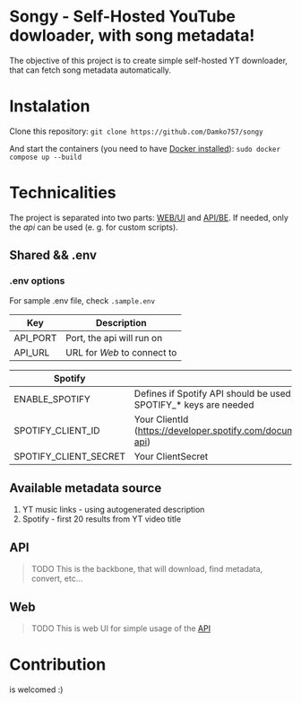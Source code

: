 # Songy - Self-Hosted YouTube dowloader, with song metadata!

The objective of this project is to create simple self-hosted YT downloader, that can fetch song metadata automatically.

# Instalation

Clone this repository:
`git clone https://github.com/Damko757/songy`

And start the containers (you need to have [Docker installed](https://github.com/docker/docker-install)):
`sudo docker compose up --build`

# Technicalities

The project is separated into two parts: [WEB/UI](#web) and [API/BE](#api). If needed, only the _api_ can be used (e. g. for custom scripts).

## Shared && .env

### .env options

For sample .env file, check `.sample.env`

| Key      | Description                 |
| -------- | --------------------------- |
| API_PORT | Port, the api will run on   |
| API_URL  | URL for _Web_ to connect to |

| Spotify               |                                                                             |
| --------------------- | --------------------------------------------------------------------------- |
| ENABLE_SPOTIFY        | Defines if Spotify API should be used. If true, SPOTIFY\_\* keys are needed |
| SPOTIFY_CLIENT_ID     | Your ClientId (https://developer.spotify.com/documentation/web-api)         |
| SPOTIFY_CLIENT_SECRET | Your ClientSecret                                                           |

<a id="meta_sources"></a>

## Available metadata source

1. YT music links - using autogenerated description
2. Spotify - first 20 results from YT video title

<a id="api"></a>

## API

> TODO
> This is the backbone, that will download, find metadata, convert, etc...
> <a id="web"></a>

## Web

> TODO
> This is web UI for simple usage of the [API](#api)

# Contribution

is welcomed :)
